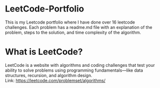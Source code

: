 # LeetCode-Portfolio
This is my Leetcode portfolio where I have done over 16 leetcode challenges. Each problem has a readme.md file with an explanation of the problem, steps to the solution, and time complexity of the algorithm.


# What is LeetCode?
LeetCode is a website with algorithms and coding challenges that test your ability to solve problems using programming fundamentals—like data structures, recursion, and algorithm design.  
Link: https://leetcode.com/problemset/algorithms/
